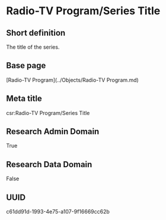 # Radio-TV Program/Series Title
## Short definition
The title of the series.
## Base page
[Radio-TV Program](../Objects/Radio-TV Program.md)
## Meta title
csr:Radio-TV Program/Series Title
## Research Admin Domain
True
## Research Data Domain
False
## UUID
c61dd91d-1993-4e75-a107-9f16669cc62b
